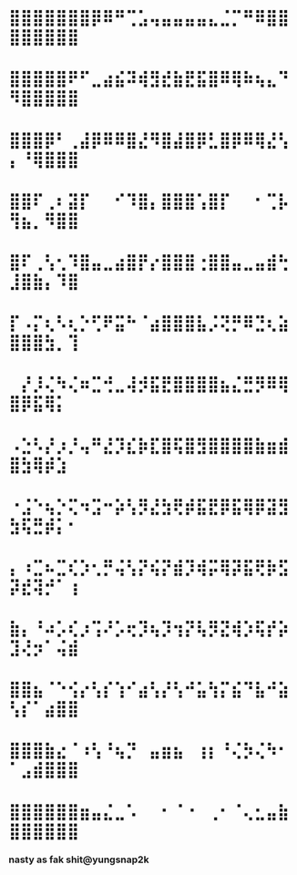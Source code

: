 # ⣿⣿⣿⣿⣿⣿⣿⡿⠿⠛⢉⣡⢤⣤⣤⣤⣤⣄⣈⡉⠛⠿⣿⣿⣿⣿⣿⣿⣿⣿
# ⣿⣿⣿⣿⣿⠟⠋⣀⣴⣮⠽⢾⣻⣞⣷⣟⣯⣿⠿⢿⠷⢦⣄⠙⠻⣿⣿⣿⣿⣿
# ⣿⣿⣿⡿⠃⢀⣼⡿⠿⠿⣿⣜⠻⣿⣼⣿⡿⣃⣿⡿⠿⢿⣜⢣⡄⠘⢿⣿⣿⣿
# ⣿⣿⠏⢀⠆⣽⡏⠀⠀⠊⠹⣿⡄⣿⣿⣿⢡⣿⡏⠀⠀⠂⢉⡧⢻⣦⡀⠻⣿⣿
# ⣿⠏⢀⢣⢂⠹⣿⣤⣀⣴⣿⡟⡔⣿⣿⣿⢐⣿⣿⣤⣀⣤⣾⢓⣸⣿⣷⡄⠹⣿
# ⡏⠠⡍⢆⠣⢆⡑⢋⠟⣭⠓⠈⣴⣿⣿⣿⣧⡨⢝⡛⠿⣙⢆⣵⣿⣿⣿⣳⡀⢹
# ⠀⡜⡸⢌⠳⢌⠶⣉⢚⣀⢼⡺⣯⣟⣿⣿⣿⣿⣦⣌⣛⡻⠿⢿⣿⡿⣯⢿⡅⠀
# ⠠⣑⠣⡜⡰⡘⢤⠛⣜⡹⣎⡷⣏⣿⢯⣿⣻⣿⣿⣿⣿⣷⣶⣾⣿⣳⢿⡾⣱⠀
# ⠐⣨⠑⢦⡑⢍⠲⣩⠒⡵⢣⡻⣜⣳⢟⡾⣯⣟⡿⣯⢿⡿⣽⣻⣳⢯⣛⡾⡅⠂
# ⡄⠰⣉⠦⣉⢎⡱⢂⡛⢬⢣⡝⢮⡝⣾⡹⢾⡭⢿⡽⣯⢟⡷⣫⡽⣞⢽⡚⠁⢰
# ⣷⡄⠘⠴⡡⢎⡰⢩⠜⡡⢖⡹⢦⡹⢲⡝⢧⡻⣝⢾⡱⢯⡞⡵⣹⢜⡲⠁⢬⣾
# ⣿⣿⣦⠈⠑⢪⡔⢣⡎⢱⠊⣴⢣⡜⢣⠚⣥⢳⡍⣮⠙⣧⠚⣵⢣⡎⠁⣴⣿⣿
# ⣿⣿⣿⣷⣔⠈⠰⢣⠘⢦⡙⠀⣤⣶⣦⠀⢰⡆⠘⢌⡳⢌⠳⠂⠁⣠⣾⣿⣿⣿
# ⣿⣿⣿⣿⣿⣿⣶⣤⣌⣀⠡⠀⠀⠂⠈⠐⠀⢀⠂⠈⢄⣂⣤⣷⣿⣿⣿⣿⣿⣿


### nasty as fak shit@yungsnap2k

             
